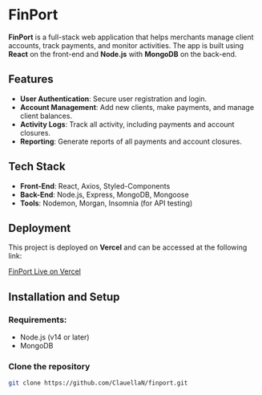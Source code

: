 # FinPort

**FinPort** is a full-stack web application that helps merchants manage client accounts, track payments, and monitor activities. The app is built using **React** on the front-end and **Node.js** with **MongoDB** on the back-end.

## Features

- **User Authentication**: Secure user registration and login.
- **Account Management**: Add new clients, make payments, and manage client balances.
- **Activity Logs**: Track all activity, including payments and account closures.
- **Reporting**: Generate reports of all payments and account closures.

## Tech Stack

- **Front-End**: React, Axios, Styled-Components
- **Back-End**: Node.js, Express, MongoDB, Mongoose
- **Tools**: Nodemon, Morgan, Insomnia (for API testing)

## Deployment

This project is deployed on **Vercel** and can be accessed at the following link:

[FinPort Live on Vercel](https://finport.vercel.app/) <!-- Replace this with your actual deployment URL -->

## Installation and Setup

### Requirements:

- Node.js (v14 or later)
- MongoDB

### Clone the repository

```bash
git clone https://github.com/ClauellaN/finport.git
```
